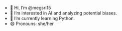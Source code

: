 - 👋 Hi, I’m @megsri15
- 👀 I’m interested in AI and analyzing potential biases.
- 🌱 I’m currently learning Python.
- 😄 Pronouns: she/her

<!---
megsri15/megsri15 is a ✨ special ✨ repository because its `README.md` (this file) appears on your GitHub profile.
You can click the Preview link to take a look at your changes.
--->
